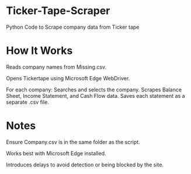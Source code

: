 # Ticker-Tape-Scraper
Python Code to Scrape company data from Ticker tape 

# How It Works
Reads company names from Missing.csv.

Opens Tickertape using Microsoft Edge WebDriver.

For each company:
Searches and selects the company.
Scrapes Balance Sheet, Income Statement, and Cash Flow data.
Saves each statement as a separate .csv file.

# Notes
Ensure Company.csv is in the same folder as the script.

Works best with Microsoft Edge installed.

Introduces delays to avoid detection or being blocked by the site.
